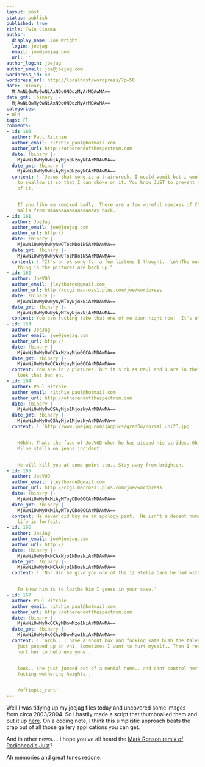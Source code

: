 ```yaml
---
layout: post
status: publish
published: true
title: Twin Cinema
author:
  display_name: Joe Wright
  login: joejag
  email: joe@joejag.com
  url: ''
author_login: joejag
author_email: joe@joejag.com
wordpress_id: 50
wordpress_url: http://localhost/wordpress/?p=50
date: !binary |-
  MjAwNi0wMy0wNiAxNDo0NDozMyArMDAwMA==
date_gmt: !binary |-
  MjAwNi0wMy0wNiAxNDo0NDozMyArMDAwMA==
categories:
- Old
tags: []
comments:
- id: 160
  author: Paul Ritchie
  author_email: ritchie_paul@hotmail.com
  author_url: http://otherendofthespectrum.com
  date: !binary |-
    MjAwNi0wMy0wNiAyMjo0NzoyNCArMDAwMA==
  date_gmt: !binary |-
    MjAwNi0wMy0wNiAyMjo0NzoyNCArMDAwMA==
  content: ! 'Jesus that song is a trainwreck. I would vomit but i would be tempted
    to swallow it so that I can choke on it. You know JUST to prevent hearing anymore
    of it.


    If you like em remixed badly. There are a few woreful remixes of Climbing Up the
    Walls from WAaaaaaaaaaaaaaaaay back.'
- id: 161
  author: JoeJag
  author_email: joe@joejag.com
  author_url: http://
  date: !binary |-
    MjAwNi0wMy0wNyAwOTozMDo1NSArMDAwMA==
  date_gmt: !binary |-
    MjAwNi0wMy0wNyAwOTozMDo1NSArMDAwMA==
  content: ! "It's an ok song for a few listens I thought.  \n\nThe more important
    thing is the pictures are back up."
- id: 162
  author: JoeVOD
  author_email: jleythorne@gmail.com
  author_url: http://ccgi.macross1.plus.com/joe/wordpress
  date: !binary |-
    MjAwNi0wMy0wNyAyMToyNjoxNiArMDAwMA==
  date_gmt: !binary |-
    MjAwNi0wMy0wNyAyMToyNjoxNiArMDAwMA==
  content: You can fucking take that one of me down right now!  It's utterly vile!
- id: 163
  author: JoeJag
  author_email: joe@joejag.com
  author_url: http://
  date: !binary |-
    MjAwNi0wMy0wOCAxMzoyMjo0OCArMDAwMA==
  date_gmt: !binary |-
    MjAwNi0wMy0wOCAxMzoyMjo0OCArMDAwMA==
  content: You are in 2 pictures, but it's ok as Paul and I are in them so you can't
    look that bad eh.
- id: 164
  author: Paul Ritchie
  author_email: ritchie_paul@hotmail.com
  author_url: http://otherendofthespectrum.com
  date: !binary |-
    MjAwNi0wMy0wOSAyMjo1MjozNyArMDAwMA==
  date_gmt: !binary |-
    MjAwNi0wMy0wOSAyMjo1MjozNyArMDAwMA==
  content: ! 'http://www.joejag.com/jagpics/grad04/normal_uni23.jpg


    H0h0h. Thats the face of JoeVOD when he has pissed his strides. Oh. The famous
    Milne stella on jeans incident.


    He will kill you at some point stu.. Stay away from brighton.'
- id: 165
  author: JoeVOD
  author_email: jleythorne@gmail.com
  author_url: http://ccgi.macross1.plus.com/joe/wordpress
  date: !binary |-
    MjAwNi0wMy0xMiAyMToyODo0OCArMDAwMA==
  date_gmt: !binary |-
    MjAwNi0wMy0xMiAyMToyODo0OCArMDAwMA==
  content: He never did buy me an apology pint.  He isn't a decent human being.  His
    life is forfeit.
- id: 166
  author: JoeJag
  author_email: joe@joejag.com
  author_url: http://
  date: !binary |-
    MjAwNi0wMy0xNCAxNjo1NDozNiArMDAwMA==
  date_gmt: !binary |-
    MjAwNi0wMy0xNCAxNjo1NDozNiArMDAwMA==
  content: ! 'Nor did he give you one of the 12 Stella Cans he had with him.


    To know him is to loathe him I guess in your case.'
- id: 167
  author: Paul Ritchie
  author_email: ritchie_paul@hotmail.com
  author_url: http://otherendofthespectrum.com
  date: !binary |-
    MjAwNi0wMy0xOCAyMDowMzo1NiArMDAwMA==
  date_gmt: !binary |-
    MjAwNi0wMy0xOCAyMDowMzo1NiArMDAwMA==
  content: ! 'argh.. I have a shout box and fucking kate bush the talentless elf queen
    just popped up on vh1. Sometimes I want to hurt myself.. Then I realise I  should
    hurt her to help everyone..


    look.. she just jumped out of a mental home.. and cant control her voice... ARGHHHHHHHHHhh.
    fucking wuthering heights..


    /offtopic_rant'
---
```

<p>Well I was tidying up my joejag files today and uncovered some images from circa 2003/2004.  So I hastily made a script that thumbnailed them and put it up <a href="/jagpics">here</a>.   On a coding note, I think this simplistic approach beats the crap out of all those gallery applications you can get.</p>
<p>And in other news.... I hope you've all heard the <a href="/archive/Just.mp3">Mark Ronson remix of Radiohead's Just</a>?</p>
<p>Ah memories and great tunes redone.</p>
